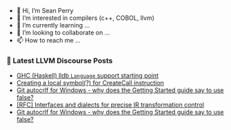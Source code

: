 - 👋 Hi, I’m Sean Perry
- 👀 I’m interested in compilers (c++, COBOL, llvm)
- 🌱 I’m currently learning ...
- 💞️ I’m looking to collaborate on ...
- 📫 How to reach me ...

<!---
s66perry/s66perry is a ✨ special ✨ repository because its `README.md` (this file) appears on your GitHub profile.
You can click the Preview link to take a look at your changes.
--->
### 📕 Latest LLVM Discourse Posts

<!-- DISCOURSE-LLVM:START -->
- [GHC &lpar;Haskell&rpar; lldb `Language` support starting point](https://discourse.llvm.org/t/ghc-haskell-lldb-language-support-starting-point/60955/1)
- [Creating a local symbol&lpar;?&rpar; for CreateCall instruction](https://discourse.llvm.org/t/creating-a-local-symbol-for-createcall-instruction/60945/2)
- [Git autocrlf for Windows - why does the Getting Started guide say to use false?](https://discourse.llvm.org/t/git-autocrlf-for-windows-why-does-the-getting-started-guide-say-to-use-false/54226/9)
- [[RFC] Interfaces and dialects for precise IR transformation control](https://discourse.llvm.org/t/rfc-interfaces-and-dialects-for-precise-ir-transformation-control/60927/5)
- [Git autocrlf for Windows - why does the Getting Started guide say to use false?](https://discourse.llvm.org/t/git-autocrlf-for-windows-why-does-the-getting-started-guide-say-to-use-false/54226/8)
<!-- DISCOURSE-LLVM:END -->
